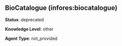[//]: # (DO NOT MANUALLY EDIT THIS FILE. IT IS GENERATED FROM A TEMPLATE.)

## BioCatalogue (infores:biocatalogue)

**Status**: deprecated
  
**Knowledge Level**: other
  
**Agent Type**: not_provided





